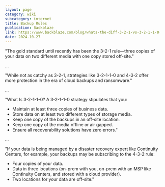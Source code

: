 ```yaml
---
layout: page
category: wiki
subcategory: internet
title: Backup Rules
publication: Backblaze
link: https://www.backblaze.com/blog/whats-the-diff-3-2-1-vs-3-2-1-1-0-vs-4-3-2/
date: 2024-10-27
---
```


"The gold standard until recently has been the 3-2-1 rule—three copies of your data on two different media with one copy stored off-site."

...

"While not as catchy as 3-2-1, strategies like 3-2-1-1-0 and 4-3-2 offer more protection in the era of cloud backups and ransomware."

...

"What Is 3-2-1-1-0? A 3-2-1-1-0 strategy stipulates that you:

* Maintain at least three copies of business data.
* Store data on at least two different types of storage media.
* Keep one copy of the backups in an off-site location.
* Keep one copy of the media offline or air gapped.
* Ensure all recoverability solutions have zero errors."

...

"If your data is being managed by a disaster recovery expert like Continuity Centers, for example, your backups may be subscribing to the 4-3-2 rule:

* Four copies of your data.
* Data in three locations (on-prem with you, on-prem with an MSP like Continuity Centers, and stored with a cloud provider).
* Two locations for your data are off-site."
